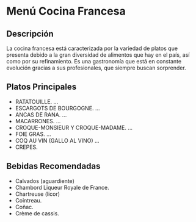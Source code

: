 # Menú Cocina Francesa

## Descripción​
La cocina francesa está caracterizada por la variedad de platos que presenta debido a la gran diversidad de alimentos que hay en el país, así como por su refinamiento. Es una gastronomía que está en constante evolución gracias a sus profesionales, que siempre buscan sorprender.

## Platos Principales
- RATATOUILLE. ...
- ESCARGOTS DE BOURGOGNE. ...
- ANCAS DE RANA. ...
- MACARRONES. ...
- CROQUE-MONSIEUR Y CROQUE-MADAME. ...
- FOIE GRAS. ...
- COQ AU VIN (GALLO AL VINO) ...
- CREPES.

## Bebidas Recomendadas
- Calvados (aguardiente)
- Chambord Liqueur Royale de France.
- Chartreuse (licor)
- Cointreau.
- Coñac.
- Crème de cassis.